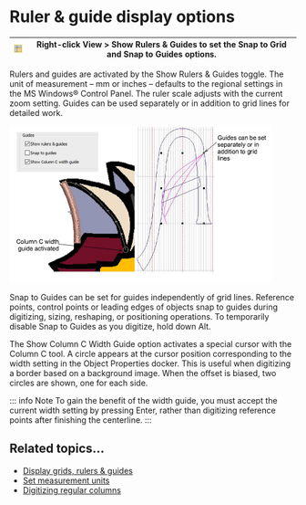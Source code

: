 # Ruler & guide display options

| ![ShowRulersAndGuides00077.png](assets/ShowRulersAndGuides00077.png) | Right-click View > Show Rulers & Guides to set the Snap to Grid and Snap to Guides options. |
| -------------------------------------------------------------------- | ------------------------------------------------------------------------------------------- |

Rulers and guides are activated by the Show Rulers & Guides toggle. The unit of measurement – mm or inches – defaults to the regional settings in the MS Windows® Control Panel. The ruler scale adjusts with the current zoom setting. Guides can be used separately or in addition to grid lines for detailed work.

![settings00078.png](assets/settings00078.png)

Snap to Guides can be set for guides independently of grid lines. Reference points, control points or leading edges of objects snap to guides during digitizing, sizing, reshaping, or positioning operations. To temporarily disable Snap to Guides as you digitize, hold down Alt.

The Show Column C Width Guide option activates a special cursor with the Column C tool. A circle appears at the cursor position corresponding to the width setting in the Object Properties docker. This is useful when digitizing a border based on a background image. When the offset is biased, two circles are shown, one for each side.

::: info Note
To gain the benefit of the width guide, you must accept the current width setting by pressing Enter, rather than digitizing reference points after finishing the centerline.
:::

## Related topics...

- [Display grids, rulers & guides](../../Basics/basics/Display_grids_rulers_guides)
- [Set measurement units](../../Basics/basics/Set_measurement_units)
- [Digitizing regular columns](../../Digitizing/input/Digitizing_regular_columns)
